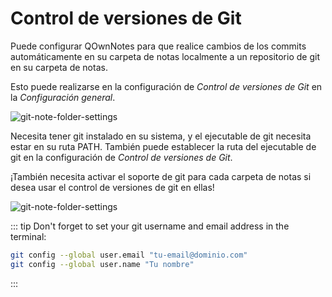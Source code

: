 # Control de versiones de Git

Puede configurar QOwnNotes para que realice cambios de los commits automáticamente en su carpeta de notas localmente a un repositorio de git en su carpeta de notas.

Esto puede realizarse en la configuración de _Control de versiones de Git_ en la _Configuración general_.

![git-note-folder-settings](/img/git/settings.png)

Necesita tener git instalado en su sistema, y el ejecutable de git necesita estar en su ruta PATH. También puede establecer la ruta del ejecutable de git en la configuración de _Control de versiones de Git_.

¡También necesita activar el soporte de git para cada carpeta de notas si desea usar el control de versiones de git en ellas!

![git-note-folder-settings](/img/git/note-folder-settings.png)

::: tip
Don't forget to set your git username and email address in the terminal:

```bash
git config --global user.email "tu-email@dominio.com"
git config --global user.name "Tu nombre"
```

:::
